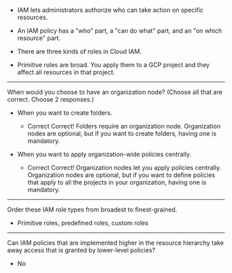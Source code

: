 - IAM lets administrators authorize who can take action on specific resources. 

- An IAM policy has a "who" part, a "can do what" part, and an "on which resource" part. 

- There are three kinds of roles in Cloud IAM.

- Primitive roles are broad. You apply them to a GCP project and they affect all resources in that project. 

-----

When would you choose to have an organization node? (Choose all that are correct. Choose 2 responses.)


- When you want to create folders.

    - Correct
Correct! Folders require an organization node. Organization nodes are optional, but if you want to create folders, having one is mandatory.


- When you want to apply organization-wide policies centrally.

    - Correct
Correct! Organization nodes let you apply policies centrally. Organization nodes are optional, but if you want to define policies that apply to all the projects in your organization, having one is mandatory.


----


Order these IAM role types from broadest to finest-grained.


- Primitive roles, predefined roles, custom roles

----


Can IAM policies that are implemented higher in the resource hierarchy take away access that is granted by lower-level policies?

- No
